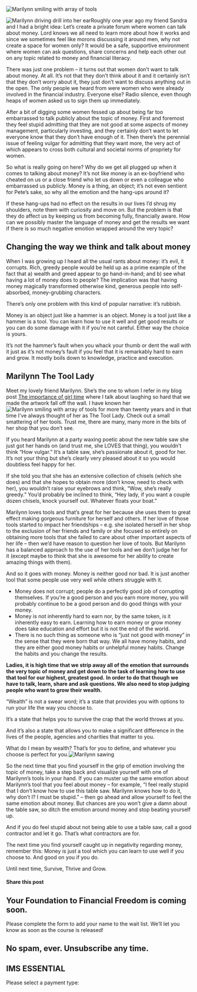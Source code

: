 ![Marilynn smiling with array of tools](https://yourfinanciallaunchpad.com/wp-content/uploads/elementor/thumbs/Marilynn-smiling-with-array-of-tools-qdc6csmzyjnaz3jb8vpanubcewj2e1jgxk39yg6xs8.jpg "Marilynn smiling with array of tools")

![Marilynn driving drill into her ear](http://yflmainprod.wpengine.com/wp-content/uploads/2015/11/Marilynn-driving-drill-into-her-ear-e1447953191230-225x300.jpg)Roughly one year ago my friend Sandra and I had a bright idea: Let’s create a private forum where women can talk about money. Lord knows we all need to learn more about how it works and since we sometimes feel like morons discussing it around men, why not create a space for women only? It would be a safe, supportive environment where women can ask questions, share concerns and help each other out on any topic related to money and financial literacy.

There was just one problem – it turns out that women don’t want to talk about money. At all. It’s not that they don’t think about it and it certainly isn’t that they don’t worry about it, they just don’t want to discuss anything out in the open. The only people we heard from were women who were already involved in the financial industry. Everyone else? Radio silence, even though heaps of women asked us to sign them up immediately.

After a bit of digging some women fessed up about being far too embarrassed to talk publicly about the topic of money. First and foremost they feel stupid admitting that they are not good at some aspects of money management, particularly investing, and they certainly don’t want to let everyone know that they don’t have enough of it. Then there’s the perennial issue of feeling vulgar for admitting that they want more, the very act of which appears to cross both cultural and societal norms of propriety for women.

So what is really going on here? Why do we get all plugged up when it comes to talking about money? It’s not like money is an ex-boyfriend who cheated on us or a close friend who let us down or even a colleague who embarrassed us publicly. Money is a thing, an object; it’s not even sentient for Pete’s sake, so why all the emotion and the hang-ups around it?

If these hang-ups had no effect on the results in our lives I’d shrug my shoulders, note them with curiosity and move on. But the problem is that they do affect us by keeping us from becoming fully, financially aware. How can we possibly master the language of money and get the results we want if there is so much negative emotion wrapped around the very topic?

## Changing the way we think and talk about money

When I was growing up I heard all the usual rants about money: it’s evil, it corrupts. Rich, greedy people would be held up as a prime example of the fact that a) wealth and greed appear to go hand-in-hand; and b) see what having a lot of money does to people? The implication was that having money magically transformed otherwise kind, generous people into self-absorbed, money-grubbing characters.

There’s only one problem with this kind of popular narrative: it’s rubbish.

Money is an object just like a hammer is an object. Money is a tool just like a hammer is a tool. You can learn how to use it well and get good results or you can do some damage with it if you’re not careful. Either way the choice is yours.

It’s not the hammer’s fault when you whack your thumb or dent the wall with it just as it’s not money’s fault if you feel that it is remarkably hard to earn and grow. It mostly boils down to knowledge, practice and execution.

## Marilynn The Tool Lady

Meet my lovely friend Marilynn. She’s the one to whom I refer in my blog post [The importance of girl time](https://yflmainprod.wpengine.com/2013/04/the-importance-of-girl-time/) where I talk about laughing so hard that we made the artwork fall off the wall. I have known her![Marilynn smiling with array of tools](http://yflmainprod.wpengine.com/wp-content/uploads/2015/11/Marilynn-smiling-with-array-of-tools-300x225.jpg) for more than twenty years and in that time I’ve always thought of her as The Tool Lady. Check out a small smattering of her tools. Trust me, there are many, many more in the bits of her shop that you don’t see.

If you heard Marilynn at a party waxing poetic about the new table saw she just got her hands on (and trust me, she LOVES that thing), you wouldn’t think “How vulgar.” It’s a table saw, she’s passionate about it, good for her. It’s not your thing but she’s clearly very pleased about it so you would doubtless feel happy for her.

If she told you that she has an extensive collection of chisels (which she does) and that she hopes to obtain more (don’t know, need to check with her), you wouldn’t raise your eyebrows and think, “Wow, she’s really greedy.” You’d probably be inclined to think, “Hey lady, if you want a couple dozen chisels, knock yourself out. Whatever floats your boat.”

Marilynn loves tools and that’s great for her because she uses them to great effect making gorgeous furniture for herself and others. If her love of those tools started to impact her friendships – e.g. she isolated herself in her shop to the exclusion of her friends and family or she focused so entirely on obtaining more tools that she failed to care about other important aspects of her life – then we’d have reason to question her love of tools. But Marilynn has a balanced approach to the use of her tools and we don’t judge her for it (except maybe to think that she is awesome for her ability to create amazing things with them).

And so it goes with money. Money is neither good nor bad. It is just another tool that some people use very well while others struggle with it.

- Money does not corrupt; people do a perfectly good job of corrupting themselves. If you’re a good person and you earn more money, you will probably continue to be a good person and do good things with your money.
- Money is not inherently hard to earn nor, by the same token, is it inherently easy to earn. Learning how to earn money or grow money does take education and effort but it is not the end of the world.
- There is no such thing as someone who is “just not good with money” in the sense that they were born that way. We all have money habits, and they are either good money habits or unhelpful money habits. Change the habits and you change the results.

**Ladies, it is high time that we strip away all of the emotion that surrounds the very topic of money and get down to the task of learning how to use that tool for our highest, greatest good.** **In order to do that though we have to talk, learn, share and ask questions. We also need to stop judging people who want to grow their wealth.**

“Wealth” is not a swear word; it’s a state that provides you with options to run your life the way you choose to.

It’s a state that helps you to survive the crap that the world throws at you.

And it’s also a state that allows you to make a significant difference in the lives of the people, agencies and charities that matter to you.

What do I mean by wealth? That’s for you to define, and whatever you choose is perfect for you.![Marilynn sawing](http://yflmainprod.wpengine.com/wp-content/uploads/2015/11/Marilynn-sawing-300x224.jpg)

So the next time that you find yourself in the grip of emotion involving the topic of money, take a step back and visualize yourself with one of Marilynn’s tools in your hand. If you can muster up the same emotion about Marilynn’s tool that you feel about money – for example, “I feel really stupid that I don’t know how to use this table saw. Marilynn knows how to do it, why don’t I? I must be stupid.” – then go ahead and allow yourself to feel the same emotion about money. But chances are you won’t give a damn about the table saw, so ditch the emotion around money and stop beating yourself up.

And if you do feel stupid about not being able to use a table saw, call a good contractor and let it go. That’s what contractors are for.

The next time you find yourself caught up in negativity regarding money, remember this: Money is just a tool which you can learn to use well if you choose to. And good on you if you do.

Until next time, Survive, Thrive and Grow.

#### Share this post

## Your Foundation to Financial Freedom is coming soon.

Please complete the form to add your name to the wait list. We’ll let you know as soon as the course is released!

## No spam, ever. Unsubscribe any time.

## IMS ESSENTIAL

Please select a payment type: